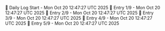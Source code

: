 📅 Daily Log Start - Mon Oct 20 12:47:27 UTC 2025
📌 Entry 1/9 - Mon Oct 20 12:47:27 UTC 2025
📌 Entry 2/9 - Mon Oct 20 12:47:27 UTC 2025
📌 Entry 3/9 - Mon Oct 20 12:47:27 UTC 2025
📌 Entry 4/9 - Mon Oct 20 12:47:27 UTC 2025
📌 Entry 5/9 - Mon Oct 20 12:47:27 UTC 2025
